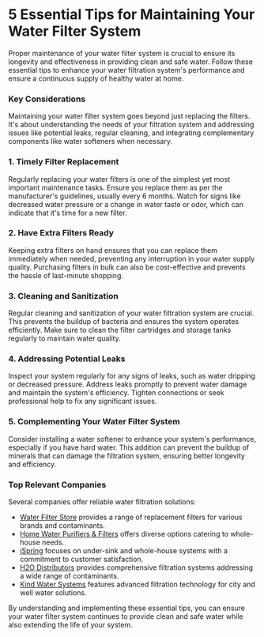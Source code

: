 # 5 Essential Tips for Maintaining Your Water Filter System

Proper maintenance of your water filter system is crucial to ensure its longevity and effectiveness in providing clean and safe water. Follow these essential tips to enhance your water filtration system's performance and ensure a continuous supply of healthy water at home.

### Key Considerations
Maintaining your water filter system goes beyond just replacing the filters. It's about understanding the needs of your filtration system and addressing issues like potential leaks, regular cleaning, and integrating complementary components like water softeners when necessary. 

### 1. Timely Filter Replacement
Regularly replacing your water filters is one of the simplest yet most important maintenance tasks. Ensure you replace them as per the manufacturer's guidelines, usually every 6 months. Watch for signs like decreased water pressure or a change in water taste or odor, which can indicate that it's time for a new filter.

### 2. Have Extra Filters Ready
Keeping extra filters on hand ensures that you can replace them immediately when needed, preventing any interruption in your water supply quality. Purchasing filters in bulk can also be cost-effective and prevents the hassle of last-minute shopping.

### 3. Cleaning and Sanitization
Regular cleaning and sanitization of your water filtration system are crucial. This prevents the buildup of bacteria and ensures the system operates efficiently. Make sure to clean the filter cartridges and storage tanks regularly to maintain water quality.

### 4. Addressing Potential Leaks
Inspect your system regularly for any signs of leaks, such as water dripping or decreased pressure. Address leaks promptly to prevent water damage and maintain the system's efficiency. Tighten connections or seek professional help to fix any significant issues.

### 5. Complementing Your Water Filter System
Consider installing a water softener to enhance your system's performance, especially if you have hard water. This addition can prevent the buildup of minerals that can damage the filtration system, ensuring better longevity and efficiency.

### Top Relevant Companies
Several companies offer reliable water filtration solutions:

- [Water Filter Store](/dir/water_filter_store) provides a range of replacement filters for various brands and contaminants.
- [Home Water Purifiers & Filters](/dir/home_water_purifiers__filters) offers diverse options catering to whole-house needs.
- [iSpring](/dir/ispring) focuses on under-sink and whole-house systems with a commitment to customer satisfaction.
- [H2O Distributors](/dir/h2o_distributors) provides comprehensive filtration systems addressing a wide range of contaminants.
- [Kind Water Systems](/dir/kind_water_systems) features advanced filtration technology for city and well water solutions.

By understanding and implementing these essential tips, you can ensure your water filter system continues to provide clean and safe water while also extending the life of your system.